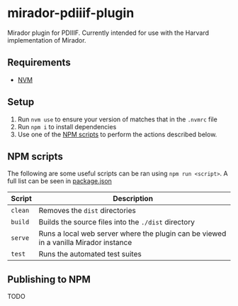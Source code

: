 # mirador-pdiiif-plugin

Mirador plugin for PDIIIF. Currently intended for use with the Harvard implementation of Mirador.

## Requirements

- [NVM](https://github.com/nvm-sh/nvm)

## Setup

1. Run `nvm use` to ensure your version of matches that in the `.nvmrc` file
2. Run `npm i` to install dependencies
3. Use one of the [NPM scripts](#npm-scripts) to perform the actions described below.

## NPM scripts

The following are some useful scripts can be ran using `npm run <script>`. A full list can be seen in [package.json](./package.json)

| Script  | Description                                                                          |
| ------- | ------------------------------------------------------------------------------------ |
| `clean` | Removes the `dist` directories                                                       |
| `build` | Builds the source files into the `./dist` directory                                  |
| `serve` | Runs a local web server where the plugin can be viewed in a vanilla Mirador instance |
| `test`  | Runs the automated test suites                                                       |

## Publishing to NPM

TODO
